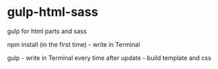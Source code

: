 # gulp-html-sass
gulp for html parts and sass 

npm install (in the first time) - write in Terminal

gulp - write in Terminal every time after update - build template and css
